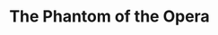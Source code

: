 ---
title: The Phantom of the Opera
drama-url: https://en.wikipedia.org/wiki/The_Phantom_of_the_Opera
brief-introduction: After more than 30 years the West End still loves the Music of the Night.
img-name: The Phantom of the Opera Mask
image-url: https://upload.wikimedia.org/wikipedia/commons/a/a9/The_Phantom_of_the_Opera_Mask.jpg
img-creator: source
licence: CC BY 3.0

writer: Gaston Leroux
writer-img-url: https://upload.wikimedia.org/wikipedia/commons/1/17/Portrait_Gaston_Leroux2.jpg
writer-img-licence: Creative Commons Public Domain Mark 1.0 License

category: Opera and Musical
tag: 时期，Romance, Classics, Music, 自定义(tragedy, mythology, epic, twins)

synopsis:
act-brief: Act 1….,Act 2….
transition: More than 30 years later, the Phantom of the Opera ticket is still one of the most popular tickets in London. For decades, the flying music of this classic work has made it the mainstay of the West End. This kind of production is a work that keeps people coming back time and time again. Let's turn our attention back to the very first and most famous performance...

performance-date: 9 October 1986
performance-country: London, the United Kingdom
performance-place: Her Majesty's Theatre
director:
scriptwriter: Andrew Lloyd Webber (Composer and libretto), Richard Stilgoe (Libretto), Charles Hart (Lyrics)

layout: exhibit
---